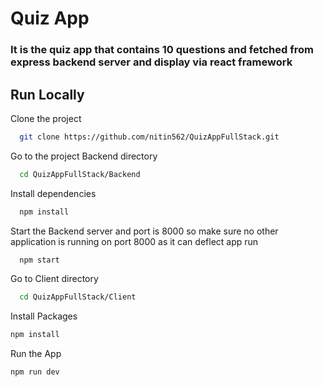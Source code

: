 
# Quiz App

### It is the quiz app that contains 10 questions and fetched from express backend server and display via react framework

## Run Locally

Clone the project

```bash
  git clone https://github.com/nitin562/QuizAppFullStack.git
```

Go to the project Backend directory

```bash
  cd QuizAppFullStack/Backend
```

Install dependencies

```bash
  npm install
```

Start the Backend server and port is 8000 so make sure no other application is running on port 8000 as it can deflect app run

```bash
  npm start
```

Go to Client directory
```bash
  cd QuizAppFullStack/Client
  ```

Install Packages
```bash
npm install
```

Run the App 
```bash
npm run dev
```




